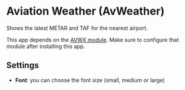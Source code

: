 # Aviation Weather (AvWeather)

Shows the latest METAR and TAF for the nearest airport.

This app depends on the [AVWX module](?id=avwx). Make sure to configure that module after installing this app.


## Settings

- **Font**: you can choose the font size (small, medium or large)


